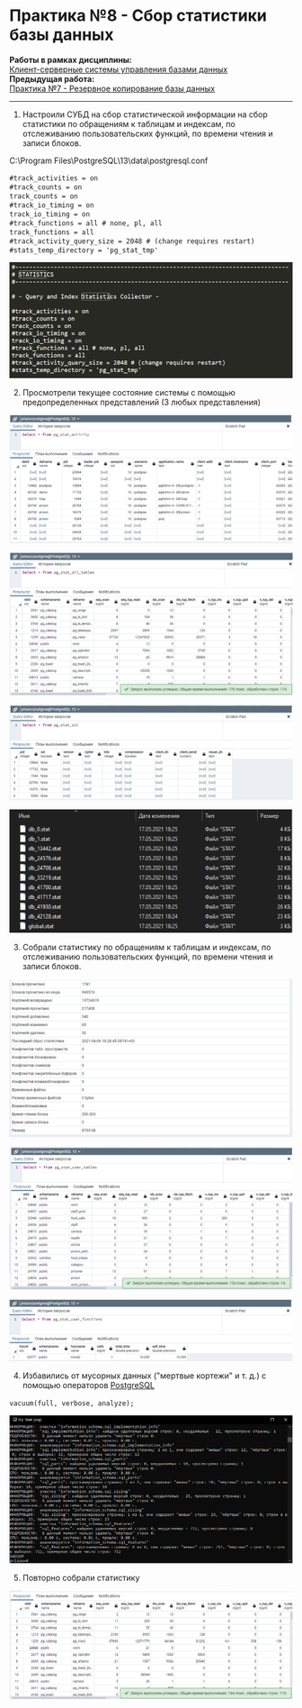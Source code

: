 # Практика №8 - Сбор статистики базы данных

**Работы в рамках дисциплины:**  
[Клиент-серверные системы управления базами данных](../README.md)   
**Предыдущая работа:**  
[Практика №7 - Резервное копирование базы данных](Практика%20№7%20-%20Резервное%20копирование%20базы%20данных.md)   


---

1. Настроили СУБД на сбор статистической информации на сбор статистики по обращениям к таблицам и индексам, по отслеживанию пользовательских функций, по времени чтения и записи блоков.

C:\Program Files\PostgreSQL\13\data\postgresql.conf

```
#track_activities = on
#track_counts = on
track_counts = on
#track_io_timing = on
track_io_timing = on
#track_functions = all # none, pl, all
track_functions = all
#track_activity_query_size = 2048 # (change requires restart)
#stats_temp_directory = 'pg_stat_tmp'
```

![](../image/p8-1.png)

2. Просмотрели текущее состояние системы с помощью предопределенных представлений (3 любых представления)

![](../image/p8-2.png)

![](../image/p8-3.png)

![](../image/p8-4.png)

![](../image/p8-5.png)

3. Собрали статистику по обращениям к таблицам и индексам, по отслеживанию пользовательских функций, по времени чтения и записи блоков.

![](../image/p8-6.png)

![](../image/p8-7.png)

![](../image/p8-8.png)

4. Избавились от мусорных данных ("мертвые кортежи" и т. д.) с помощью операторов [PostgreSQL](https://www.postgresql.org/)

`vacuum(full, verbose, analyze);`

![](../image/p8-9.png)

5. Повторно собрали статистику

![](../image/p8-10.png)